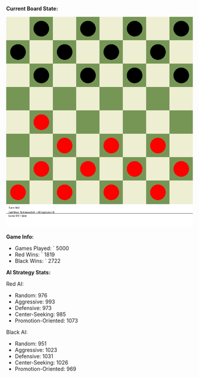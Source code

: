 
**Current Board State:**  
<!-- START_GIF -->
![Checkers Game](./checkers_game.gif)
<!-- END_GIF -->

**Game Info:**  
- Games Played: `<!-- GAMES_PLAYED --> 5000
- Red Wins: `<!-- RED_WINS --> 1819
- Black Wins: `<!-- BLACK_WINS --> 2722

<!-- AI_STATS -->
**AI Strategy Stats:**

Red AI:
- Random: 976
- Aggressive: 993
- Defensive: 973
- Center-Seeking: 985
- Promotion-Oriented: 1073

Black AI:
- Random: 951
- Aggressive: 1023
- Defensive: 1031
- Center-Seeking: 1026
- Promotion-Oriented: 969
